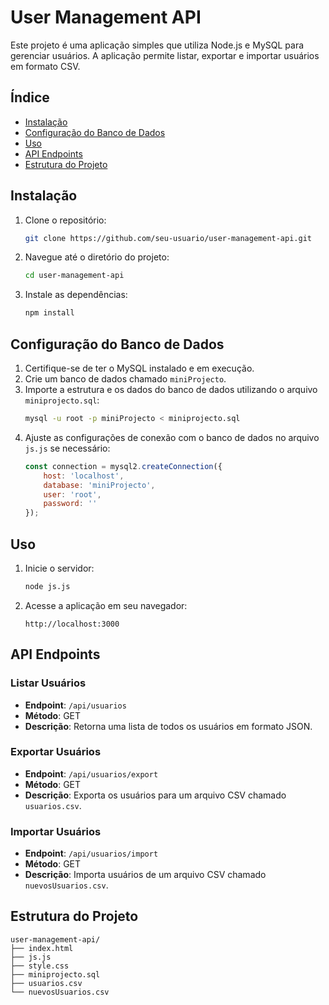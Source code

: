 # User Management API

Este projeto é uma aplicação simples que utiliza Node.js e MySQL para gerenciar usuários. A aplicação permite listar, exportar e importar usuários em formato CSV.

## Índice

- [Instalação](#instalação)
- [Configuração do Banco de Dados](#configuração-do-banco-de-dados)
- [Uso](#uso)
- [API Endpoints](#api-endpoints)
- [Estrutura do Projeto](#estrutura-do-projeto)

## Instalação

1. Clone o repositório:
    ```sh
    git clone https://github.com/seu-usuario/user-management-api.git
    ```
2. Navegue até o diretório do projeto:
    ```sh
    cd user-management-api
    ```
3. Instale as dependências:
    ```sh
    npm install
    ```

## Configuração do Banco de Dados

1. Certifique-se de ter o MySQL instalado e em execução.
2. Crie um banco de dados chamado `miniProjecto`.
3. Importe a estrutura e os dados do banco de dados utilizando o arquivo `miniprojecto.sql`:
    ```sh
    mysql -u root -p miniProjecto < miniprojecto.sql
    ```
4. Ajuste as configurações de conexão com o banco de dados no arquivo `js.js` se necessário:
    ```js
    const connection = mysql2.createConnection({
        host: 'localhost',
        database: 'miniProjecto',
        user: 'root',
        password: ''
    });
    ```

## Uso

1. Inicie o servidor:
    ```sh
    node js.js
    ```
2. Acesse a aplicação em seu navegador:
    ```
    http://localhost:3000
    ```

## API Endpoints

### Listar Usuários

- **Endpoint**: `/api/usuarios`
- **Método**: GET
- **Descrição**: Retorna uma lista de todos os usuários em formato JSON.

### Exportar Usuários

- **Endpoint**: `/api/usuarios/export`
- **Método**: GET
- **Descrição**: Exporta os usuários para um arquivo CSV chamado `usuarios.csv`.

### Importar Usuários

- **Endpoint**: `/api/usuarios/import`
- **Método**: GET
- **Descrição**: Importa usuários de um arquivo CSV chamado `nuevosUsuarios.csv`.

## Estrutura do Projeto

```plaintext
user-management-api/
├── index.html
├── js.js
├── style.css
├── miniprojecto.sql
├── usuarios.csv
└── nuevosUsuarios.csv
